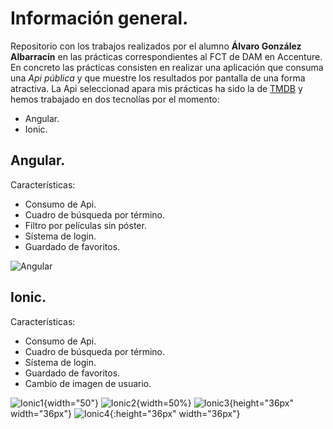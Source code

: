 
# Información general.
Repositorio con los trabajos realizados por el alumno **Álvaro González Albarracín** en las prácticas correspondientes al FCT de DAM en Accenture.
En concreto las prácticas consisten en realizar una aplicación que consuma una *Api pública* y que muestre los resultados por pantalla de una forma atractiva.
La Api seleccionad apara mis prácticas ha sido la de [TMDB](https://www.themoviedb.org/movie?language=es-ES) y hemos trabajado en dos tecnolías por el momento:
- Angular.
- Ionic.
## Angular.
Características:
- Consumo de Api.
- Cuadro de búsqueda por término.
- Filtro por películas sin póster.
- Sístema de login.
- Guardado de favoritos.

![Angular](https://github.com/Formacion-Accenture/algonal/blob/main/Im%C3%A1genes/angular1.png?raw=true)
## Ionic.
Características:
- Consumo de Api.
- Cuadro de búsqueda por término.
- Sístema de login.
- Guardado de favoritos.
- Cambio de imagen de usuario.

![Ionic1](https://github.com/Formacion-Accenture/algonal/blob/main/Im%C3%A1genes/ionic1.png?raw=true){width="50"}
![Ionic2](https://github.com/Formacion-Accenture/algonal/blob/main/Im%C3%A1genes/ionic2.png?raw=true){width=50%}
![Ionic3](https://github.com/Formacion-Accenture/algonal/blob/main/Im%C3%A1genes/ionic3.png?raw=true){height="36px" width="36px"}
![Ionic4](https://github.com/Formacion-Accenture/algonal/blob/main/Im%C3%A1genes/ionic4.png?raw=true){:height="36px" width="36px"}
